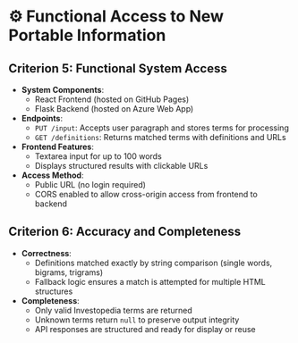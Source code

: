 # ⚙️ Functional Access to New Portable Information

## Criterion 5: Functional System Access

- **System Components**:
  - React Frontend (hosted on GitHub Pages)
  - Flask Backend (hosted on Azure Web App)
- **Endpoints**:
  - `PUT /input`: Accepts user paragraph and stores terms for processing
  - `GET /definitions`: Returns matched terms with definitions and URLs
- **Frontend Features**:
  - Textarea input for up to 100 words
  - Displays structured results with clickable URLs
- **Access Method**:
  - Public URL (no login required)
  - CORS enabled to allow cross-origin access from frontend to backend

## Criterion 6: Accuracy and Completeness

- **Correctness**:
  - Definitions matched exactly by string comparison (single words, bigrams, trigrams)
  - Fallback logic ensures a match is attempted for multiple HTML structures
- **Completeness**:
  - Only valid Investopedia terms are returned
  - Unknown terms return `null` to preserve output integrity
  - API responses are structured and ready for display or reuse